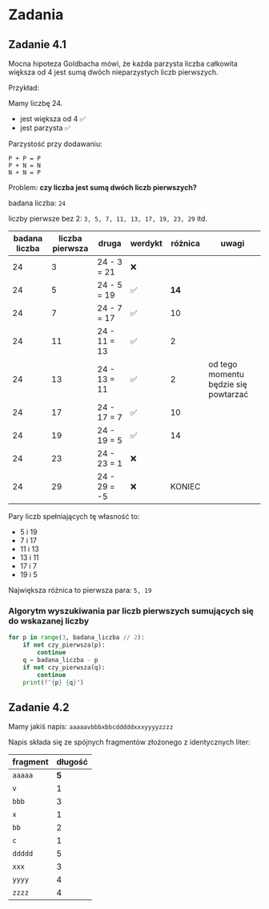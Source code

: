 # Zadania

## Zadanie 4.1

Mocna hipoteza Goldbacha mówi, że każda parzysta liczba całkowita większa od 4 jest sumą dwóch nieparzystych liczb pierwszych.

Przykład:

Mamy liczbę 24.
* jest większa od 4 ✅
* jest parzysta ✅

Parzystość przy dodawaniu:
```
P + P = P
P + N = N
N + N = P
```

Problem: **czy liczba jest sumą dwóch liczb pierwszych?**

badana liczba: `24`

liczby pierwsze bez 2: `3, 5, 7, 11, 13, 17, 19, 23, 29` itd.

| badana liczba | liczba pierwsza | druga        | werdykt | różnica | uwagi |
|---------------|-----------------|--------------|---------|-------|-------|
|            24 |               3 | 24 - 3 = 21  |   ❌    |       |       |
|            24 |               5 | 24 - 5 = 19  |   ✅    | **14**|       |
|            24 |               7 | 24 - 7 = 17  |   ✅    | 10    |       |
|            24 |              11 | 24 - 11 = 13 |   ✅    |  2    |       |
|            24 |              13 | 24 - 13 = 11 |   ✅    |  2    | od tego momentu będzie się powtarzać |
|            24 |              17 | 24 - 17 = 7  |   ✅    | 10    |       |
|            24 |              19 | 24 - 19 = 5  |   ✅    | 14    |       |
|            24 |              23 | 24 - 23 = 1  |   ❌    |       |       |
|            24 |              29 | 24 - 29 = -5 |   ❌    | KONIEC |       |

Pary liczb spełniających tę własność to:
* 5 i 19
* 7 i 17
* 11 i 13
* 13 i 11
* 17 i 7
* 19 i 5

Największa różnica to pierwsza para: `5, 19`

### Algorytm wyszukiwania par liczb pierwszych sumujących się do wskazanej liczby

```python
for p in range(3, badana_liczba // 2):
    if not czy_pierwsza(p):
        continue
    q = badana_liczba - p
    if not czy_pierwsza(q):
        continue
    print(f"{p} {q}")
```

## Zadanie 4.2

Mamy jakiś napis: `aaaaavbbbxbbcdddddxxxyyyyzzzz`

Napis składa się ze spójnych fragmentów złożonego z identycznych liter:

| fragment  | długość |
|-----------|---------|
| `aaaaa`   | **5**   |
| `v`       | 1       |
| `bbb`     | 3       |
| `x`       | 1       |
| `bb`      | 2       |
| `c`       | 1       |
| `ddddd`   | 5       |
| `xxx`     | 3       |
| `yyyy`    | 4       |
| `zzzz`    | 4       |

